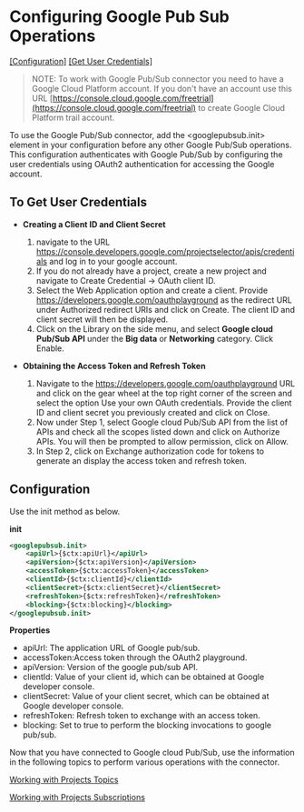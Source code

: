 # Configuring Google Pub Sub Operations

[[Configuration]](#configuration)  [[Get User Credentials]](#to-get-user-credentials)

> NOTE: To work with Google Pub/Sub connector you need to have a  Google Cloud Platform account. If you don't have an account use this URL [https://console.cloud.google.com/freetrial](https://console.cloud.google.com/freetrial) to create Google Cloud Platform trail account.

To use the Google Pub/Sub connector, add the <googlepubsub.init> element in your configuration before any other Google Pub/Sub operations. This configuration authenticates with Google Pub/Sub by configuring the user credentials using OAuth2 authentication for accessing the Google account.

## To Get User Credentials

* **Creating a Client ID and Client Secret**

    1. navigate to the URL  https://console.developers.google.com/projectselector/apis/credentials  and log in to your google account. 
    2. If you do not already have a project, create a new project and navigate to Create Credential -> OAuth client ID.
    3. Select the Web Application option and create a client. Provide  https://developers.google.com/oauthplayground  as the redirect URL under Authorized redirect URIs and click on Create. The client ID and client secret will then be displayed. 
    4. Click on the Library on the side menu, and select **Google cloud Pub/Sub API** under the **Big data** or **Networking** category. Click Enable.

* **Obtaining the Access Token and Refresh Token**

    1. Navigate to the https://developers.google.com/oauthplayground URL and click on the gear wheel at the top right corner of the screen and select the option Use your own OAuth credentials. Provide the client ID and client secret you previously created and click on Close.
    2. Now under Step 1, select Google cloud Pub/Sub API from the list of APIs and check all the scopes listed down and click on Authorize APIs. You will then be prompted to allow permission, click on Allow.
    3. In Step 2, click on Exchange authorization code for tokens to generate an display the access token and refresh token. 

## Configuration
Use the init method as below.

**init**
```xml
<googlepubsub.init>
    <apiUrl>{$ctx:apiUrl}</apiUrl>
    <apiVersion>{$ctx:apiVersion}</apiVersion>
    <accessToken>{$ctx:accessToken}</accessToken>
    <clientId>{$ctx:clientId}</clientId>
    <clientSecret>{$ctx:clientSecret}</clientSecret>
    <refreshToken>{$ctx:refreshToken}</refreshToken>
    <blocking>{$ctx:blocking}</blocking>
</googlepubsub.init>
```
**Properties** 
* apiUrl: The application URL of Google pub/sub. 
* accessToken:Access token through the OAuth2 playground.
* apiVersion: Version of the google pub/sub API.
* clientId: Value of your client id, which can be obtained at Google developer console.
* clientSecret: Value of your client secret, which can be obtained at Google developer console.
* refreshToken: Refresh token to exchange with an access token.
* blocking: Set to true to perform the blocking invocations to google pub/sub.

Now that you have connected to Google cloud Pub/Sub, use the information in the following topics to perform various operations with the connector.

[Working with Projects Topics](topics.md)

[Working with Projects Subscriptions](subscriptions.md)